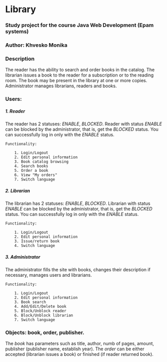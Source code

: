 # Library
### Study project for the course Java Web Development (Epam systems)
### Author: Khvesko Monika

### Description
The reader has the ability to search and order books in the catalog. The librarian issues a book to the reader for a subscription or to the reading room. The book may be present in the library at one or more copies. Administrator manages librarians, readers and books.
### Users:
##### 1. Reader
The reader has 2 statuses: *ENABLE*, *BLOCKED*. Reader with status *ENABLE* can be blocked by the administrator, that is, get the *BLOCKED* status. You can successfully log in only with the *ENABLE* status. 

    Functionality:

        1. Login/Logout
        2. Edit personal information
        3. Book catalog browsing
        4. Search books
        5. Order a book
        6. View "My orders"
        7. Switch language
        
##### 2. Librarian

The librarian has 2 statuses: *ENABLE*, *BLOCKED*. Librarian with status *ENABLE* can be blocked by the administrator, that is, get the *BLOCKED* status. You can successfully log in only with the *ENABLE* status. 

    Functionality:
    
        1. Login/Logout
        2. Edit personal information
        3. Issue/return book
        4. Switch language
        
##### 3. Administrator

The administrator fills the site with books, changes their description if necessary, manages users and librarians.

    Functionality:
    
        1. Login/Logout
        2. Edit personal information
        3. Book search
        4. Add/Edit/Delete book
        5. Block/Unblock reader
        6. Block/Unblock librarian
        7. Switch language
    
### **Objects:** **book**, **order**, **publisher**.
The *book* has parameters such as title, author, numb of pages,  amount, publisher (publisher name, establish year). The *order* can be either accepted (librarian issues a book) or finished (if reader returned book).
